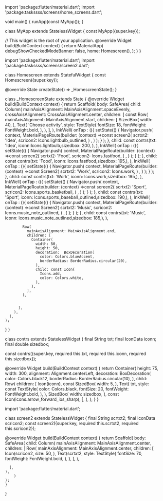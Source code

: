 import 'package:flutter/material.dart';
import 'package:taskssss/screens/home_screens.dart';

void main() {
  runApp(const MyApp());
}

class MyApp extends StatelessWidget {
  const MyApp({super.key});

  // This widget is the root of your application.
  @override
  Widget build(BuildContext context) {
    return MaterialApp(
        debugShowCheckedModeBanner: false,
        home: Homescreen(),
        );
    }
}


import 'package:flutter/material.dart';
import 'package:taskssss/screens/screen2.dart';

class Homescreen extends StatefulWidget {
  const Homescreen({super.key});

  @override
  State<Homescreen> createState() => _HomescreenState();
}

class _HomescreenState extends State<Homescreen> {
  @override
  Widget build(BuildContext context) {
    return  Scaffold(
      body: SafeArea(
        child: Column(
          mainAxisAlignment: MainAxisAlignment.spaceEvenly,
          crossAxisAlignment: CrossAxisAlignment.center,
          children: [
            const Row(
              mainAxisAlignment: MainAxisAlignment.start,
              children: [
                SizedBox(
                  width: 40,
                ),
                Text(
                  'Choose activity',
                  style: TextStyle(
                    fontSize: 18,
                    fontWeight: FontWeight.bold,
                  ),
                ),
              ],
            ),
            InkWell(
              onTap : (){
                setState(() {
                  Navigator.push(
                      context,
                      MaterialPageRoute(builder: (context) =>const screen2(
                        scrtxt2: 'Idea',
                        scricon2: Icons.lightbulb_outlined,
                      ) ,
                      )
                  );
                }
                );
              },
              child: const contrs(txt: 'Idea', iconn:Icons.lightbulb,sizedbox: 200, ),
            ),
            InkWell(
              onTap : (){
                setState(() {
                  Navigator.push(
                      context,
                      MaterialPageRoute(builder: (context) =>const screen2(
                        scrtxt2: 'Food',
                        scricon2: Icons.fastfood,
                      ) ,
                      )
                  );
                }
                );
              },
              child: const contrs(txt: 'Food', iconn: Icons.fastfood,sizedbox: 195,),
            ),
            InkWell(
              onTap : (){
                setState(() {
                  Navigator.push(
                      context,
                      MaterialPageRoute(builder: (context) =>const Screen2(
                        scrtxt2: 'Work',
                        scricon2: Icons.work,
                      ) ,
                      )
                  );
                }
                );
              },
              child: const contrs(txt: 'Work', iconn: Icons.work,sizedbox: 195,),
            ),
            InkWell(
              onTap : (){
                setState(() {
                  Navigator.push(
                      context,
                      MaterialPageRoute(builder: (context) =>const screen2(
                        scrtxt2: 'Sport',
                        scricon2: Icons.sports_basketball,
                      ) ,
                      )
                  );
                }
                );
              },
              child: const contrs(txt: 'Sport', iconn: Icons.sports_baseball_outlined,sizedbox: 190,),
            ),
            InkWell(
              onTap : (){
                setState(() {
                  Navigator.push(
                      context,
                      MaterialPageRoute(builder: (context) =>const Screen2(
                        scrtxt2: 'Music',
                        scricon2: Icons.music_note_outlined,
                      ) ,
                      )
                  );
                }
                );
              },
              child: const contrs(txt: 'Music', iconn: Icons.music_note_outlined,sizedbox: 185,),
            ),

            Row(
              mainAxisAlignment: MainAxisAlignment.end,
              children: [
                Container(
                  width: 50,
                  height: 50,
                  decoration:  BoxDecoration(
                    color: Colors.blueAccent,
                    borderRadius: BorderRadius.circular(20),
                  ),
                  child: const Icon(
                    Icons.add,
                    color: Colors.white,
                  ),
                ),
              ],
            ),


          ],
        ),
      ),
    );
  }
}

class contrs extends StatelessWidget {
  final String txt;
  final IconData iconn;
  final double sizedbox;

  const contrs({super.key, required this.txt, required this.iconn, required this.sizedbox});

  @override
  Widget build(BuildContext context) {
    return Container(
      height: 75,
      width: 300,
      alignment: Alignment.centerLeft,
      decoration: BoxDecoration(
        color: Colors.black12,
        borderRadius: BorderRadius.circular(10),
      ),
      child: Row(
        children: [
          Icon(iconn),
          const SizedBox(
            width: 5,
          ),
          Text(
            txt,
            style: const TextStyle(
              color: Colors.black,
              fontSize: 20,
              fontWeight: FontWeight.bold,
            ),
          ),
          SizedBox(
            width: sizedbox,
          ),
          const Icon(Icons.arrow_forward_ios_sharp),
        ],
      ),
    );
  }
}


import 'package:flutter/material.dart';

class screen2 extends StatelessWidget {
  final String scrtxt2;
  final IconData scricon2;
  const screen2({super.key, required this.scrtxt2, required this.scricon2});

  @override
  Widget build(BuildContext context) {
    return  Scaffold(
      body: SafeArea(
      child: Column(
      mainAxisAlignment: MainAxisAlignment.center,
      children: [
      Row(
      mainAxisAlignment: MainAxisAlignment.center,
      children: [
        Icon(scricon2,
          size: 50,
        ),
        Text(scrtxt2,
          style: TextStyle(
            fontSize: 70,
            fontWeight: FontWeight.bold,
          ),
        ),
      ],
    ),

      ],
    ),
        )
    );
    }
}
